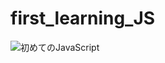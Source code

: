 # first_learning_JS

![初めてのJavaScript](https://www.oreilly.co.jp/books/images/picture_large978-4-87311-783-6.jpeg)
